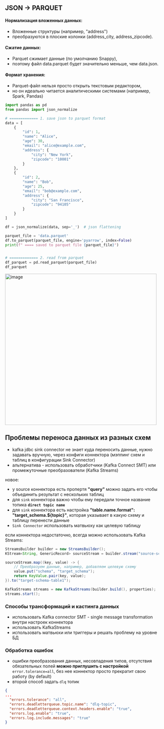 ## JSON -> PARQUET

#### Нормализация вложенных данных:
- Вложенные структуры (например, "address")
- преобразуются в плоские колонки (address_city, address_zipcode).

#### Сжатие данных:
- Parquet сжимает данные (по умолчанию Snappy),
- поэтому файл data.parquet будет значительно меньше, чем data.json.

#### Формат хранения:
- Parquet-файл нельзя просто открыть текстовым редактором,
- но он идеально читается аналитическими системами (например, Spark, Pandas)

```python
import pandas as pd
from pandas import json_normalize

# ============= 1. save json to parquet format
data = [
    {
        "id": 1,
        "name": "Alice",
        "age": 30,
        "email": "alice@example.com",
        "address": {
            "city": "New York",
            "zipcode": "10001"
        }
    },
    {
        "id": 2,
        "name": "Bob",
        "age": 25,
        "email": "bob@example.com",
        "address": {
            "city": "San Francisco",
            "zipcode": "94105"
        }
    }
]

df = json_normalize(data, sep='_')  # json flattening

parquet_file = 'data.parquet'
df.to_parquet(parquet_file, engine='pyarrow', index=False)
print(f" ==== saved to parquet file {parquet_file}")


# ============= 2. read from parquet
df_parquet = pd.read_parquet(parquet_file)
df_parquet
```

<img width="496" alt="image" src="https://github.com/user-attachments/assets/7137d1c6-3f1c-4428-8b19-ce237ed421f2">


## Проблемы переноса данных из разных схем
- kafka jdbc sink connector не знает куда переносить данные, нужно задавать вручную, через конфиги коннектора (мэппинг схем и таблиц в конфигурации Sink Connector)
- альтернатива - использовать обработчики (Kafka Connect SMT) или промежуточные преобразователи (Kafka Streams)

новое:
- у source коннектора есть пропертя **"query"** можно задать его чтобы объединить результат с нескольких таблиц
- для `sink` коннектора важно чтобы ему передали точное название топика **`direct topic name`**
- для `sink` коннектора есть настройка **"table.name.format": "target_schema.${topic}"**, которая указывает в какую схему и таблицу перенести данные
- `Sink Connector` использовать матвьюху как целевую таблицу

если коннектора недостаточно, всегда можно использовать Kafka Streams:

```java
StreamsBuilder builder = new StreamsBuilder();
KStream<String, GenericRecord> sourceStream = builder.stream("source-schema-table1");

sourceStream.map((key, value) -> {
    // Преобразуем данные, например, добавляем целевую схему
    value.put("schema", "target_schema");
    return KeyValue.pair(key, value);
}).to("target-schema-table1");

KafkaStreams streams = new KafkaStreams(builder.build(), properties);
streams.start();
```

### Способы трансформаций и кастинга данных
- использовать Kafka connector SMT - single message transformation внутри настроек коннектора
- использовать KafkaStreams
- использовать матвьюхи или триггеры и решать проблему на уровне БД

### Обработка ошибок
- ошибки преобразования данных, несовпадения типов, отсутствия обязательных полей **можно приглушить с настройкой** `error.tolerance=all`, без нее коннектор просто прекратит свою работу (by default)
- второй способ задать `dlq` топик
```json
{
...
  "errors.tolerance": "all",
  "errors.deadletterqueue.topic.name": "dlq-topic",
  "errors.deadletterqueue.context.headers.enable": "true",
  "errors.log.enable": "true",
  "errors.log.include.messages": "true"
}
```
